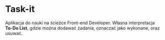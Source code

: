 # Task-it

Aplikacja do nauki na ścieżce Front-end Developer. Własna interpretacja **To-Do List**, gdzie można dodawać zadania, oznaczać jako wykonane, oraz usuwać.
